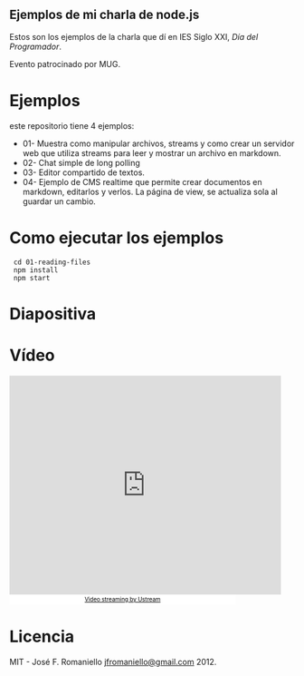 ## Ejemplos de mi charla de node.js

Estos son los ejemplos de la charla que dí en IES Siglo XXI, *Día del Programador*.

Evento patrocinado por MUG.


# Ejemplos

este repositorio tiene 4 ejemplos:

* 01- Muestra como manipular archivos, streams y como crear un servidor web que utiliza streams para leer y mostrar un archivo en markdown.
* 02- Chat simple de long polling
* 03- Editor compartido de textos. 
* 04- Ejemplo de CMS realtime que permite crear documentos en markdown, editarlos y verlos. La página de view, se actualiza sola al guardar un cambio.


# Como ejecutar los ejemplos

```
 cd 01-reading-files
 npm install
 npm start
```

# Diapositiva

<script async class="speakerdeck-embed" data-id="5051c8b4411491000202fbca" data-ratio="1.3333333333333333" src="//speakerdeck.com/assets/embed.js"></script>

# Vídeo

<iframe width="480" height="386" src="http://www.ustream.tv/embed/recorded/25364057?wmode=direct" scrolling="no" frameborder="0" style="border: 0px none transparent;">    </iframe><br /><a href="http://www.ustream.tv/" style="padding: 2px 0px 4px; width: 400px; background: #ffffff; display: block; color: #000000; font-weight: normal; font-size: 10px; text-decoration: underline; text-align: center;" target="_blank">Video streaming by Ustream</a>

# Licencia

MIT - José F. Romaniello <jfromaniello@gmail.com> 2012.